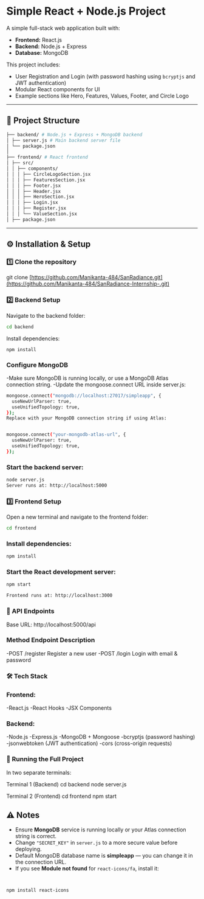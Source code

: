 # Simple React + Node.js Project

A simple full-stack web application built with:

- **Frontend:** React.js
- **Backend:** Node.js + Express
- **Database:** MongoDB

This project includes:
- User Registration and Login (with password hashing using `bcryptjs` and JWT authentication)
- Modular React components for UI
- Example sections like Hero, Features, Values, Footer, and Circle Logo

---

## 📂 Project Structure

```bash
├── backend/ # Node.js + Express + MongoDB backend
│ ├── server.js # Main backend server file
│ └── package.json
│
├── frontend/ # React frontend
│ ├── src/
│ │ ├── components/
│ │ │ ├── CircleLogoSection.jsx
│ │ │ ├── FeaturesSection.jsx
│ │ │ ├── Footer.jsx
│ │ │ ├── Header.jsx
│ │ │ ├── HeroSection.jsx
│ │ │ ├── Login.jsx
│ │ │ ├── Register.jsx
│ │ │ └── ValueSection.jsx
│ ├── package.json

```
---

## ⚙️ Installation & Setup

### 1️⃣ Clone the repository
git clone [https://github.com/Manikanta-484/SanRadiance.git](https://github.com/Manikanta-484/SanRadiance-Internship-.git)

### 2️⃣ Backend Setup
Navigate to the backend folder:
```bash
cd backend
```
Install dependencies:
```
npm install
```

### Configure MongoDB
-Make sure MongoDB is running locally, or use a MongoDB Atlas connection string.
-Update the mongoose.connect URL inside server.js:

```bash
mongoose.connect("mongodb://localhost:27017/simpleapp", {
  useNewUrlParser: true,
  useUnifiedTopology: true,
});
Replace with your MongoDB connection string if using Atlas:


mongoose.connect("your-mongodb-atlas-url", {
  useNewUrlParser: true,
  useUnifiedTopology: true,
});
```

### Start the backend server:
``` bash
node server.js
Server runs at: http://localhost:5000
```

### 3️⃣ Frontend Setup
Open a new terminal and navigate to the frontend folder:

```bash
cd frontend
```
### Install dependencies:

```bash
npm install
```
### Start the React development server:
```bash
npm start

Frontend runs at: http://localhost:3000
```

### 🔑 API Endpoints
Base URL: http://localhost:5000/api

### Method	Endpoint	Description
-POST	/register	Register a new user
-POST	/login	Login with email & password

### 🛠 Tech Stack
### Frontend:
  -React.js
  -React Hooks
  -JSX Components

### Backend:
  -Node.js
  -Express.js
  -MongoDB + Mongoose
  -bcryptjs (password hashing)
  -jsonwebtoken (JWT authentication)
  -cors (cross-origin requests)

### 🚀 Running the Full Project
In two separate terminals:

Terminal 1 (Backend)
cd backend
node server.js

Terminal 2 (Frontend)
cd frontend
npm start


## ⚠️ Notes

- Ensure **MongoDB** service is running locally or your Atlas connection string is correct.  
- Change `"SECRET_KEY"` in `server.js` to a more secure value before deploying.  
- Default MongoDB database name is **simpleapp** — you can change it in the connection URL.  
- If you see **Module not found** for `react-icons/fa`, install it:
  ```bash
  


```bash
npm install react-icons
```
